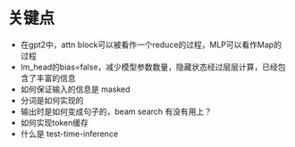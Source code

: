 # 关键点

- 在gpt2中，attn block可以被看作一个reduce的过程，MLP可以看作Map的过程
- lm_head的bias=false，减少模型参数数量，隐藏状态经过层层计算，已经包含了丰富的信息
- 如何保证输入的信息是 masked
- 分词是如何实现的
- 输出时是如何变成句子的，beam search 有没有用上？
- 如何实现token缓存
- 什么是 test-time-inference
